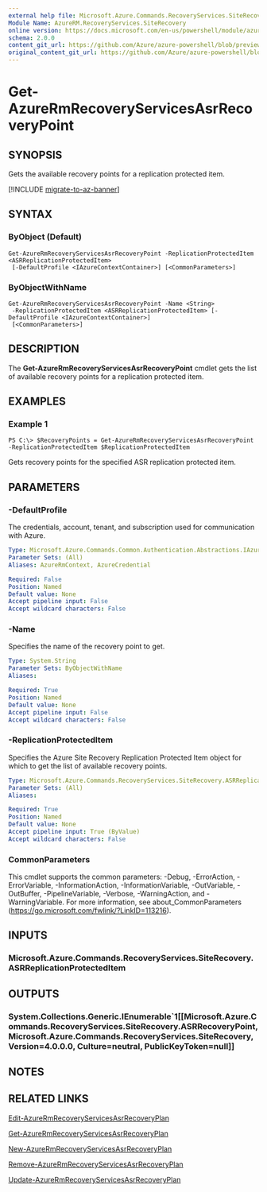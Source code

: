 ```yaml
---
external help file: Microsoft.Azure.Commands.RecoveryServices.SiteRecovery.dll-Help.xml
Module Name: AzureRM.RecoveryServices.SiteRecovery
online version: https://docs.microsoft.com/en-us/powershell/module/azurerm.recoveryservices.siterecovery/get-azurermrecoveryservicesasrrecoverypoint
schema: 2.0.0
content_git_url: https://github.com/Azure/azure-powershell/blob/preview/src/ResourceManager/RecoveryServices/Commands.RecoveryServices.SiteRecovery/help/Get-AzureRmRecoveryServicesAsrRecoveryPoint.md
original_content_git_url: https://github.com/Azure/azure-powershell/blob/preview/src/ResourceManager/RecoveryServices/Commands.RecoveryServices.SiteRecovery/help/Get-AzureRmRecoveryServicesAsrRecoveryPoint.md
---
```


# Get-AzureRmRecoveryServicesAsrRecoveryPoint

## SYNOPSIS
Gets the available recovery points for a replication protected item.

[!INCLUDE [migrate-to-az-banner](../../includes/migrate-to-az-banner.md)]

## SYNTAX

### ByObject (Default)
```
Get-AzureRmRecoveryServicesAsrRecoveryPoint -ReplicationProtectedItem <ASRReplicationProtectedItem>
 [-DefaultProfile <IAzureContextContainer>] [<CommonParameters>]
```

### ByObjectWithName
```
Get-AzureRmRecoveryServicesAsrRecoveryPoint -Name <String>
 -ReplicationProtectedItem <ASRReplicationProtectedItem> [-DefaultProfile <IAzureContextContainer>]
 [<CommonParameters>]
```

## DESCRIPTION
The **Get-AzureRmRecoveryServicesAsrRecoveryPoint** cmdlet gets the list of available recovery points for a replication protected item.

## EXAMPLES

### Example 1
```
PS C:\> $RecoveryPoints = Get-AzureRmRecoveryServicesAsrRecoveryPoint -ReplicationProtectedItem $ReplicationProtectedItem
```

Gets recovery points for the specified ASR replication protected item.

## PARAMETERS

### -DefaultProfile
The credentials, account, tenant, and subscription used for communication with Azure.


```yaml
Type: Microsoft.Azure.Commands.Common.Authentication.Abstractions.IAzureContextContainer
Parameter Sets: (All)
Aliases: AzureRmContext, AzureCredential

Required: False
Position: Named
Default value: None
Accept pipeline input: False
Accept wildcard characters: False
```

### -Name
Specifies the name of the recovery point to get.

```yaml
Type: System.String
Parameter Sets: ByObjectWithName
Aliases:

Required: True
Position: Named
Default value: None
Accept pipeline input: False
Accept wildcard characters: False
```

### -ReplicationProtectedItem
Specifies the Azure Site Recovery Replication Protected Item object for which to get the list of available recovery points.

```yaml
Type: Microsoft.Azure.Commands.RecoveryServices.SiteRecovery.ASRReplicationProtectedItem
Parameter Sets: (All)
Aliases:

Required: True
Position: Named
Default value: None
Accept pipeline input: True (ByValue)
Accept wildcard characters: False
```

### CommonParameters
This cmdlet supports the common parameters: -Debug, -ErrorAction, -ErrorVariable, -InformationAction, -InformationVariable, -OutVariable, -OutBuffer, -PipelineVariable, -Verbose, -WarningAction, and -WarningVariable. For more information, see about_CommonParameters (https://go.microsoft.com/fwlink/?LinkID=113216).

## INPUTS

### Microsoft.Azure.Commands.RecoveryServices.SiteRecovery.ASRReplicationProtectedItem

## OUTPUTS

### System.Collections.Generic.IEnumerable`1[[Microsoft.Azure.Commands.RecoveryServices.SiteRecovery.ASRRecoveryPoint, Microsoft.Azure.Commands.RecoveryServices.SiteRecovery, Version=4.0.0.0, Culture=neutral, PublicKeyToken=null]]

## NOTES

## RELATED LINKS

[Edit-AzureRmRecoveryServicesAsrRecoveryPlan](./Edit-AzureRmRecoveryServicesAsrRecoveryPlan.md)

[Get-AzureRmRecoveryServicesAsrRecoveryPlan](./Get-AzureRmRecoveryServicesAsrRecoveryPlan.md)

[New-AzureRmRecoveryServicesAsrRecoveryPlan](./New-AzureRmRecoveryServicesAsrRecoveryPlan.md)

[Remove-AzureRmRecoveryServicesAsrRecoveryPlan](./Remove-AzureRmRecoveryServicesAsrRecoveryPlan.md)

[Update-AzureRmRecoveryServicesAsrRecoveryPlan](./Update-AzureRmRecoveryServicesAsrRecoveryPlan.md)
